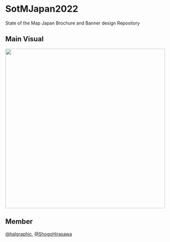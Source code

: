 # SotMJapan2022
 State of the Map Japan Brochure and Banner design Repository
 
 ## Main Visual
<img src="https://user-images.githubusercontent.com/29940264/220844950-3f0a3796-53e4-4957-8f45-b60d70f2edd7.png" width="500"> 

## Member
 
 [@halgraphic](https://github.com/halgraphic), [@ShogoHirasawa](https://github.com/ShogoHirasawa)
